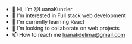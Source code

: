 - 👋 Hi, I’m @LuanaKunzler
- 👀 I’m interested in Full stack web development
- 🌱 I’m currently learning React
- 💞️ I’m looking to collaborate on web projects
- 📫 How to reach me luanakdelima@gmail.com

<!---
LuanaKunzler/LuanaKunzler is a ✨ special ✨ repository because its `README.md` (this file) appears on your GitHub profile.
You can click the Preview link to take a look at your changes.
--->
